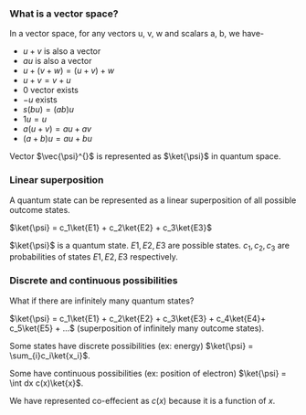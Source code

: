### What is a vector space?

In a vector space, for any vectors u, v, w and scalars a, b, we have-
- $u + v$ is also a vector 
- $au$ is also a vector
- $u + (v + w) = (u + v) + w$
- $u + v = v + u$
- $0$ vector exists
- $-u$ exists
- $s(bu) = (ab)u$
- $1u = u$
- $a(u + v) = au + av$
- $(a + b)u = au + bu$

Vector $\vec{\psi}^{\}$ is represented as $\ket{\psi}$ in quantum space.

### Linear superposition
A quantum state can be represented as a linear superposition of all possible outcome states.

$\ket{\psi} = c_1\ket{E1} + c_2\ket{E2} + c_3\ket{E3}$

$\ket{\psi}$ is a quantum state. $E1, E2, E3$ are possible states. $c_1, c_2, c_3$ are probabilities of states $E1, E2, E3$ respectively.

### Discrete and continuous possibilities
What if there are infinitely many quantum states?

$\ket{\psi} = c_1\ket{E1} + c_2\ket{E2} + c_3\ket{E3} + c_4\ket{E4}+ c_5\ket{E5} + ...$ (superposition of infinitely many outcome states).

Some states have discrete possibilities (ex: energy) $\ket{\psi} = \sum_{i}c_i\ket{x_i}$.

Some have continuous possibilities (ex: position of electron) $\ket{\psi} = \int dx c(x)\ket{x}$.

We have represented co-effecient as $c(x)$ because it is a function of $x$.
